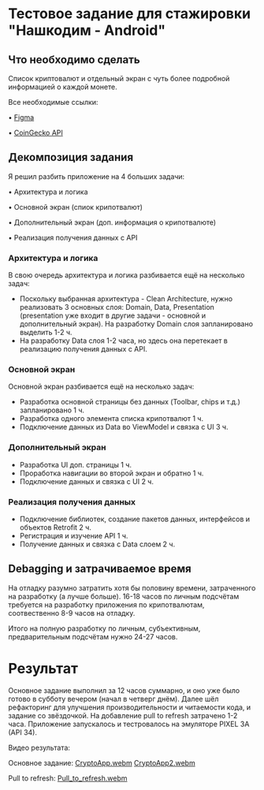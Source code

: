# Тестовое задание для стажировки "Нашкодим - Android"
## Что необходимо сделать
Список криптовалют и отдельный экран с чуть более подробной информацией о каждой монете.

Все необходимые ссылки:

• [Figma](https://www.figma.com/design/jq1CJfQRYSjIGiGZmabeaV/MobileUp-Trainee-Test-Task)

• [CoinGecko API](https://docs.coingecko.com/v3.0.1/reference/endpoint-overview)


## Декомпозиция задания
Я решил разбить приложение на 4 больших задачи: 

• Архитектура и логика

• Основной экран (спиок крипотвалют)

• Дополнительный экран (доп. информация о крипотвалюте)

• Реализация получения данных с API

### Архитектура и логика

В свою очередь архитектура и логика разбивается ещё на несколько задач:

- Поскольку выбранная архитектура - Clean Architecture, нужно реализовать 3 основных слоя: Domain, Data, Presentation (presentation уже входит в другие задачи - основной и дополнительный экран). На разработку Domain слоя запланировано выделить 1-2 ч. 
- На разработку Data слоя 1-2 часа, но здесь она перетекает в реализацию получения данных с API.


### Основной экран

Основной экран разбивается ещё на несколько задач:

- Разработка основной страницы без данных (Toolbar, chips и т.д.) запланировано 1 ч.
- Разработка одного элемента списка крипотвалют 1 ч.
- Подключение данных из Data во ViewModel и связка с UI 3 ч.

### Дополнительный экран 

- Разработка UI доп. страницы 1 ч.
- Проработка навигации во второй экран и обратно 1 ч.
- Подключение данных и связка с UI 2 ч. 

### Реализация получения данных

- Подключение библиотек, создание пакетов данных, интерфейсов и объектов Retrofit 2 ч.
- Регистрация и изучение API 1 ч.
- Получение данных и связка с Data слоем 2 ч.

## Debagging и затрачиваемое время
На отладку разумно затратить хотя бы половину времени, затраченного на разработку (а лучше больше).
16-18 часов по личным подсчётам требуется на разработку приложения по крипотвалютам, соотвественно 8-9 часов на отладку. 

Итого на полную разработку по личным, субъективным, предварительным подсчётам нужно 24-27 часов.

# Результат
Основное задание выполнил за 12 часов суммарно, и оно уже было готово в субботу вечером (начал в четверг днём). Далее шёл рефакторинг для улучшения производительности и читаемости кода, и задание со звёздочкой. На добавление pull to refresh затрачено 1-2 часа.
Приложение запускалось и тестровалось на эмуляторе PIXEL 3A (API 34).

Видео результата:

Основное задание:
[CryptoApp.webm](https://github.com/user-attachments/assets/b23c2301-1bda-4df8-ad22-13c10ff0e9f2)
[CryptoApp2.webm](https://github.com/user-attachments/assets/49b66647-b3c8-404d-a593-74bdca0244df)

Pull to refresh:
[Pull_to_refresh.webm](https://github.com/user-attachments/assets/032ec839-aabf-4b1b-b85a-2b25aa46513c)


